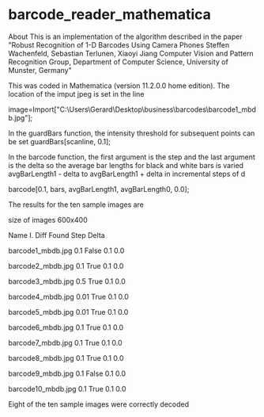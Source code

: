 # barcode_reader_mathematica
About This is an implementation of the algorithm described in the paper "Robust Recognition of 1-D Barcodes Using Camera Phones Steffen Wachenfeld, Sebastian Terlunen, Xiaoyi Jiang Computer Vision and Pattern Recognition Group, Department of Computer Science, University of Munster, Germany"

This was coded in Mathematica (version 11.2.0.0 home edition). The location of the imput jpeg is set in the line

 image=Import["C:\\Users\\Gerard\\Desktop\\business\\barcodes\\barcode1_mbdb.jpg"];
 
 In the guardBars function, the intensity threshold for subsequent points can be set
 guardBars[scanline, 0.1];
 
 In the barcode function, the first argument is the  step and the last argument is the delta so the average bar lengths for black and white bars is varied  avgBarLength1 - delta to avgBarLength1 + delta in incremental steps of d
 
 barcode[0.1, bars, avgBarLength1, avgBarLength0, 0.0];
 
The results for the ten sample images are

size of images 600x400

Name			                I. Diff  Found	    Step  	Delta

barcode1_mbdb.jpg      0.1      False      0.1      0.0

barcode2_mbdb.jpg	  0.1			True			0.1	  0.0

barcode3_mbdb.jpg	  0.5			True			0.1	  0.0

barcode4_mbdb.jpg	  0.01		True			0.1	  0.0

barcode5_mbdb.jpg	  0.01		True			0.1	  0.0

barcode6_mbdb.jpg	  0.1			True			0.1	  0.0

barcode7_mbdb.jpg	  0.1			True			0.1	  0.0

barcode8_mbdb.jpg	  0.1			True			0.1	  0.0

barcode9_mbdb.jpg	  0.1			False			0.1	  0.0

barcode10_mbdb.jpg  0.1			True			0.1	  0.0

Eight of the ten sample images were correctly decoded

